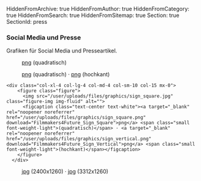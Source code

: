 HiddenFromArchive: true
HiddenFromAuthor: true
HiddenFromCategory: true
HiddenFromSearch: true
HiddenFromSitemap: true
Section: true
SectionId: press

### Social Media und Presse

Grafiken für Social Media und Presseartikel.

<div class="row justify-content-start pt-1">

  <div class="col-xl-4 col-lg-4 col-md-4 col-sm-10 col-15 mx-0">
      <figure class="figure">
        <img src="/user/uploads/files/graphics/logo_square.jpg" class="figure-img img-fluid" alt="">
        <figcaption class="text-center text-white"><a target="_blank" rel="noopener noreferrer" href="/user/uploads/files/graphics/logo_square.png" download="Filmmakers4Future_Logo_Square">png</a> <span class="small font-weight-light">(quadratisch)</span></figcaption>
      </figure>
    </div>
    
  <div class="col-xl-4 col-lg-4 col-md-4 col-sm-10 col-15 mx-0">
      <figure class="figure">
        <img src="/user/uploads/files/graphics/goals_square.jpg" class="figure-img img-fluid" alt="">
        <figcaption class="text-center text-white"><a target="_blank" rel="noopener noreferrer" href="/user/uploads/files/graphics/goals_square.png" download="Filmmakers4Future_Goals_Square">png</a> <span class="small font-weight-light">(quadratisch)</span> · <a target="_blank" rel="noopener noreferrer" href="/user/uploads/files/graphics/goals_vertical.png" download="Filmmakers4Future_Goals_Vertical">png</a> <span class="small font-weight-light">(hochkant)</span></figcaption>
      </figure>
    </div>
    
    <div class="col-xl-4 col-lg-4 col-md-4 col-sm-10 col-15 mx-0">
        <figure class="figure">
          <img src="/user/uploads/files/graphics/sign_square.jpg" class="figure-img img-fluid" alt="">
          <figcaption class="text-center text-white"><a target="_blank" rel="noopener noreferrer" href="/user/uploads/files/graphics/sign_square.png" download="Filmmakers4Future_Sign_Square">png</a> <span class="small font-weight-light">(quadratisch)</span> · <a target="_blank" rel="noopener noreferrer" href="/user/uploads/files/graphics/sign_vertical.png" download="Filmmakers4Future_Sign_Vertical">png</a> <span class="small font-weight-light">(hochkant)</span></figcaption>
        </figure>
      </div>
    
  <div class="col-xl-5 col-lg-6 col-md-8 col-sm-10 col-15 mx-0">
    <figure class="figure">
      <img src="/user/uploads/img/header_wide.jpg" class="figure-img img-fluid" alt="">
      <figcaption class="text-center text-white"><a target="_blank" rel="noopener noreferrer" href="/user/uploads/files/header/header.jpg" download="Filmmakers4Future_Header">jpg</a> <span class="small font-weight-light">(2400x1260)</span> · <a target="_blank" rel="noopener noreferrer" href="/user/uploads/files/header/header_wide.jpg" download="Filmmakers4Future_Header_Wide">jpg</a> <span class="small font-weight-light">(3312x1260)</span></figcaption>
    </figure>
  </div>
  
</div>

